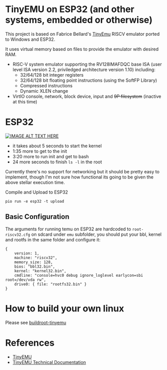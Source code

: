 # TinyEMU on ESP32 (and other systems, embedded or otherwise)

This project is based on Fabrice Bellard's [TinyEmu](https://bellard.org/tinyemu/) RISCV emulator ported to Windows and ESP32. 

It uses virtual memory based on files to provide the emulator with desired RAM.

* RISC-V system emulator supporting the RV128IMAFDQC base ISA (user level ISA version 2.2, priviledged architecture version 1.10) including:
    * 32/64/128 bit integer registers
    * 32/64/128 bit floating point instructions (using the SoftFP Library)
    * Compressed instructions
    * Dynamic XLEN change
* VirtIO console, network, block device, input and ~~9P filesystem~~ (inactive at this time)

# ESP32

[![IMAGE ALT TEXT HERE](https://img.youtube.com/vi/f3a3xeTRj_A/0.jpg)](https://www.youtube.com/watch?v=f3a3xeTRj_A)


* it takes about 5 seconds to start the kernel
* 1:35 more to get to the init
* 3:20 more to run init and get to bash
* 24 more seconds to finish ```ls -l``` in the root

Currently there's no support for networking but it should be pretty easy to implement, though I'm not sure how functional its going to be given the above stellar execution time.

Compile and Upload to ESP32
```
pio run -e esp32 -t upload
```

## Basic Configuration

The arguments for running temu on ESP32 are hardcoded to ```root-riscv32.cfg``` on sdcard under ```emu``` subfolder, you should put your bbl, kernel and rootfs in the same folder and configure it:
```
{
    version: 1,
    machine: "riscv32",
    memory_size: 128,
    bios: "bbl32.bin",
    kernel: "kernel32.bin",
    cmdline: "console=hvc0 debug ignore_loglevel earlycon=sbi root=/dev/vda rw",
    drive0: { file: "rootfs32.bin" }
}
```

# How to build your own linux
Please see [buildroot-tinyemu](https://github.com/drorgl/buildroot-tinyemu)

# References
* [TinyEMU](https://bellard.org/tinyemu/)
* [TinyEMU Technical Documentation](https://bellard.org/tinyemu/readme.txt)

